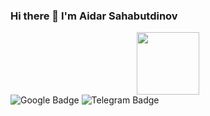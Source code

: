 ### Hi there 👋 I'm Aidar Sahabutdinov

<div id="header" align="center">
  <img src="https://media.giphy.com/media/M9gbBd9nbDrOTu1Mqx/giphy.gif" width="100"/>
</div>

<div id="badges">
  <img src="https://img.shields.io/badge/Google-red?logo=google&logoColor=white&style=for-the-badge" alt="Google Badge"/>
  <img src="https://img.shields.io/badge/telegram-blue?logo=telegram&logoColor=white&style=for-the-badge" alt="Telegram Badge"/>
</div>

<!--
**Craftycripple/Craftycripple** is a ✨ _special_ ✨ repository because its `README.md` (this file) appears on your GitHub profile.

Here are some ideas to get you started:

- 🔭 I’m currently working on ...
- 🌱 I’m currently learning ...
- 👯 I’m looking to collaborate on ...
- 🤔 I’m looking for help with ...
- 💬 Ask me about ...
- 📫 How to reach me: ...
- 😄 Pronouns: ...
- ⚡ Fun fact: ...
-->
